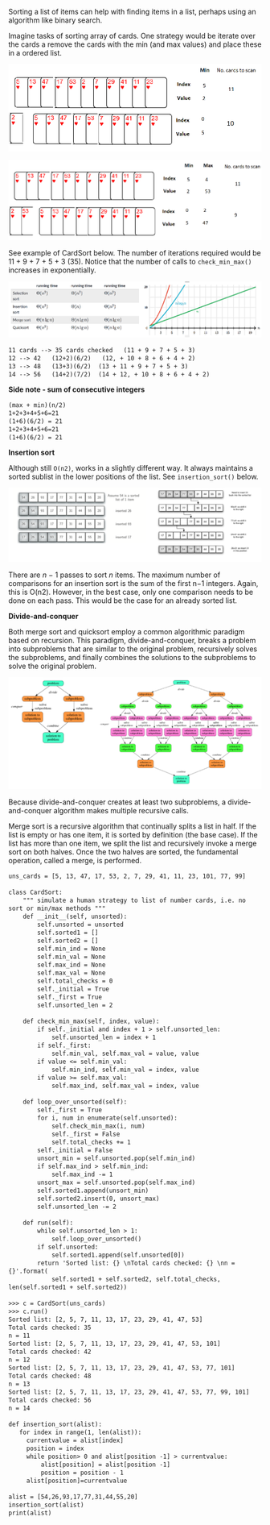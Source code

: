 Sorting a list of items can help with finding items in a list, perhaps using an algorithm like binary search.

Imagine tasks of sorting array of cards. One strategy would be iterate over the cards
a remove the cards with the min (and max values) and place these in a ordered list.

![](../images/card_sort2.png)

![](../images/card_sort.png)

See example of CardSort below. The number of iterations required would be 11 + 9 + 7 + 5 + 3 (35).
Notice that the number of calls to `check_min_max()` increases in exponentially.

![](../images/sort-comparison.png)

    11 cards --> 35 cards checked   (11 + 9 + 7 + 5 + 3)
    12 --> 42   (12+2)(6/2)   (12, + 10 + 8 + 6 + 4 + 2)
    13 --> 48   (13+3)(6/2)  (13 + 11 + 9 + 7 + 5 + 3)
    14 --> 56   (14+2)(7/2)  (14 + 12, + 10 + 8 + 6 + 4 + 2)

**Side note - sum of consecutive integers**

    (max + min)(n/2)
    1+2+3+4+5+6=21
    (1+6)(6/2) = 21
    1+2+3+4+5+6=21
    (1+6)(6/2) = 21

**Insertion sort**

Although still `O(n2)`, works in a slightly different way. It always maintains a sorted sublist in the lower positions of the list.
See `insertion_sort()` below.

![](../images/insert-sort2.png)

There are *n* − 1 passes to sort *n* items. The maximum number of comparisons for an insertion sort is the sum of the first n−1 integers. Again, this is O(n2). However, in the best case, only one comparison needs to be done on each pass. This would be the case for an already sorted list.

**Divide-and-conquer**

Both merge sort and quicksort employ a common algorithmic paradigm based on recursion. This paradigm, divide-and-conquer, breaks a problem into subproblems that are similar to the original problem, recursively solves the subproblems, and finally combines the solutions to the subproblems to solve the original problem.

![](../images/div-conq.png)

Because divide-and-conquer creates at least two subproblems, a divide-and-conquer algorithm makes multiple recursive calls.

Merge sort is a recursive algorithm that continually splits a list in half. If the list is empty or has one item, it is sorted by definition (the base case). If the list has more than one item, we split the list and recursively invoke a merge sort on both halves. Once the two halves are sorted, the fundamental operation, called a merge, is performed.


    uns_cards = [5, 13, 47, 17, 53, 2, 7, 29, 41, 11, 23, 101, 77, 99]

    class CardSort:
        """ simulate a human strategy to list of number cards, i.e. no sort or min/max methods """
        def __init__(self, unsorted):
            self.unsorted = unsorted
            self.sorted1 = []
            self.sorted2 = []
            self.min_ind = None
            self.min_val = None
            self.max_ind = None
            self.max_val = None
            self.total_checks = 0
            self._initial = True
            self._first = True
            self.unsorted_len = 2

        def check_min_max(self, index, value):
            if self._initial and index + 1 > self.unsorted_len:
                self.unsorted_len = index + 1
            if self._first:
                self.min_val, self.max_val = value, value
            if value <= self.min_val:
                self.min_ind, self.min_val = index, value
            if value >= self.max_val:
                self.max_ind, self.max_val = index, value

        def loop_over_unsorted(self):
            self._first = True
            for i, num in enumerate(self.unsorted):
                self.check_min_max(i, num)
                self._first = False
                self.total_checks += 1
            self._initial = False
            unsort_min = self.unsorted.pop(self.min_ind)
            if self.max_ind > self.min_ind:
                self.max_ind -= 1
            unsort_max = self.unsorted.pop(self.max_ind)
            self.sorted1.append(unsort_min)
            self.sorted2.insert(0, unsort_max)
            self.unsorted_len -= 2

        def run(self):
            while self.unsorted_len > 1:
                self.loop_over_unsorted()
            if self.unsorted:
                self.sorted1.append(self.unsorted[0])
            return 'Sorted list: {} \nTotal cards checked: {} \nn = {}'.format(
                self.sorted1 + self.sorted2, self.total_checks, len(self.sorted1 + self.sorted2))

    >>> c = CardSort(uns_cards)
    >>> c.run()
    Sorted list: [2, 5, 7, 11, 13, 17, 23, 29, 41, 47, 53]
    Total cards checked: 35
    n = 11
    Sorted list: [2, 5, 7, 11, 13, 17, 23, 29, 41, 47, 53, 101]
    Total cards checked: 42
    n = 12
    Sorted list: [2, 5, 7, 11, 13, 17, 23, 29, 41, 47, 53, 77, 101]
    Total cards checked: 48
    n = 13
    Sorted list: [2, 5, 7, 11, 13, 17, 23, 29, 41, 47, 53, 77, 99, 101]
    Total cards checked: 56
    n = 14

    def insertion_sort(alist):
       for index in range(1, len(alist)):
         currentvalue = alist[index]
         position = index
         while position> 0 and alist[position -1] > currentvalue:
             alist[position] = alist[position -1]
             position = position - 1
         alist[position]=currentvalue

    alist = [54,26,93,17,77,31,44,55,20]
    insertion_sort(alist)
    print(alist)

